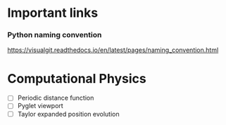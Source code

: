 # Important links
### Python naming convention
https://visualgit.readthedocs.io/en/latest/pages/naming_convention.html

# Computational Physics 

- [ ] Periodic distance function
- [ ] Pyglet viewport
- [ ] Taylor expanded position evolution
